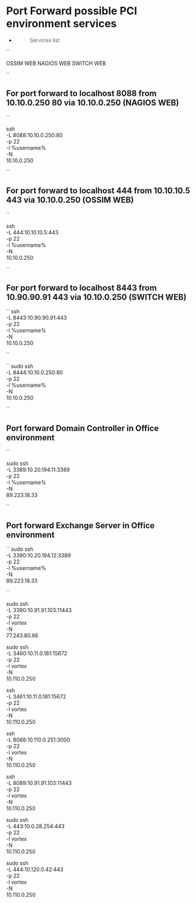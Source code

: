 # Port Forward possible PCI environment services

- > Services list

``

OSSIM WEB
NAGIOS WEB
SWITCH WEB

``

## For port forward to localhost 8088 from 10.10.0.250 80 via 10.10.0.250 (NAGIOS WEB)

``

  ssh \
     -L 8088:10.10.0.250:80 \
     -p 22 \
     -l %username% \
     -N \
     10.10.0.250

``

## For port forward to localhost 444 from 10.10.10.5 443 via 10.10.0.250 (OSSIM WEB)

``

  ssh \
     -L 444:10.10.10.5:443 \
     -p 22 \
     -l %username% \
     -N \
     10.10.0.250

``

## For port forward to localhost 8443 from 10.90.90.91 443 via 10.10.0.250 (SWITCH WEB)

``
  ssh \
     -L 8443:10.90.90.91:443 \
     -p 22 \
     -l %username% \
     -N \
     10.10.0.250

``

``
 sudo ssh \
     -L 8444:10.10.0.250:80 \
     -p 22 \
     -l %username% \
     -N \
     10.10.0.250

``

## Port forward Domain Controller in Office environment

``

 sudo ssh \
     -L 3389:10.20.194.11:3389 \
     -p 22 \
     -l %username% \
     -N \
     89.223.18.33

``

## Port forward Exchange Server in Office environment

``
 sudo ssh \
     -L 3390:10.20.194.12:3389 \
     -p 22 \
     -l %username% \
     -N \
     89.223.18.33

``

sudo ssh \
     -L 3390:10.91.91.103:11443 \
     -p 22 \
     -l vortex \
     -N \
     77.243.80.66

sudo ssh \
     -L 3460:10.11.0.181:15672 \
     -p 22 \
     -l vortex \
     -N \
     10.110.0.250

ssh \
     -L 3461:10.11.0.181:15672 \
     -p 22 \
     -l vortex \
     -N \
     10.110.0.250

ssh \
     -L 8088:10.110.0.251:3000 \
     -p 22 \
     -l vortex \
     -N \
     10.110.0.250

ssh \
     -L 8089:10.91.91.103:11443 \
     -p 22 \
     -l vortex \
     -N \
     10.110.0.250
     
     
sudo ssh \
     -L 443:10.0.28.254:443 \
     -p 22 \
     -l vortex \
     -N \
     10.110.0.250

sudo ssh \
     -L 444:10.120.0.42:443 \
     -p 22 \
     -l vortex \
     -N \
     10.110.0.250